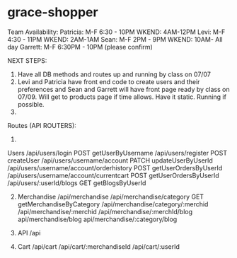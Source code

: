 # grace-shopper


Team Availability:
Patricia: M-F 6:30 - 10PM  WKEND: 4AM-12PM
Levi: M-F 4:30 - 11PM WKEND: 2AM-1AM
Sean: M-F 2PM - 9PM WKEND: 10AM- All day
Garrett: M-F 6:30PM - 10PM (please confirm)


NEXT STEPS:
1. Have all DB methods and routes up and running by class on 07/07
2. Levi and Patricia have front end code to create users and their preferences and Sean and Garrett will have front page ready by class on 07/09. Will get to products page if time allows. Have it static. Running if possible. 
3. 

Routes (API ROUTERS):

1. 

Users
    /api/users/login    POST getUserByUsername
    /api/users/register POST createUser
    /api/users/username/account PATCH updateUserByUserId
    /api/users/username/account/orderhistory POST getUserOrdersByUserId
    /api/users/username/account/currentcart POST getUserOrdersByUserId
    /api/users/:userId/blogs GET getBlogsByUserId


2. Merchandise
    /api/merchandise
    /api/merchandise/category GET getMerchandiseByCategory
    /api/merchandise/category/:merchid
    /api/merchandise/:merchid
    /api/merchandise/:merchId/blog
    api/merchandise/blog
    api/merchandise/:category/blog
    

5. API
    /api


7. Cart
    /api/cart
    /api/cart/:merchandiseId
    /api/cart/:userId
    